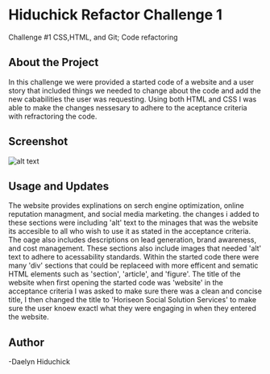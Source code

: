 # Hiduchick Refactor Challenge 1
 Challenge #1 CSS,HTML, and Git; Code refactoring
 ## About the Project 
 In this challenge we were provided a started code of a website and a user story that included things we needed to change about the code and add the new cababilities the user was requesting. Using both HTML and CSS I was able to make the changes nessesary to adhere to the aceptance criteria with refractoring the code.  

 ## Screenshot
 ![alt text](../Hiduchick-Refactor/assets/images/01-html-css-git-homework-demo.png)

 ## Usage and Updates  
The website provides explinations on serch engine optimization, online reputation managment, and social media marketing. the changes i added to these sections were including 'alt' text to the minages that was the website its accesible to all who wish to use it as stated in the acceptance criteria. The oage also includes descriptions on lead generation, brand awareness, and cost management. These sections also include images that needed 'alt' text to adhere to acessability standards. Within the started code there were many 'div' sections that could be replaceed with more efficent and sematic HTML elements such as 'section', 'article', and 'figure'. The title of the website when first opening the started code was 'website' in the acceptance criteria I was asked to make sure there was a clean and concise title, I then changed the title to 'Horiseon Social Solution Services' to make sure the user knoew exactl what they were engaging in when they entered the website. 

## Author 
-Daelyn Hiduchick

